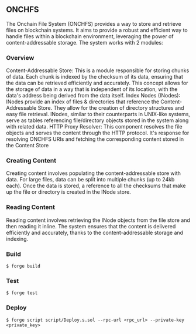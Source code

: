 ## ONCHFS

The Onchain File System (ONCHFS) provides a way to store and retrieve files on
blockchain systems. It aims to provide a robust and efficient way to handle files within a blockchain environment, leveraging the power of content-addressable storage. The system works with 2 modules:

### Overview

Content-Addressable Store: This is a module responsible for storing chunks of data. Each chunk is indexed by the checksum of its data, ensuring that the data can be retrieved efficiently and accurately. This concept allows for the storage of data in a way that is independent of its location, with the data's address being derived from the data itself.
Index Nodes (INodes): INodes provide an index of files & directories that reference the Content-Addressable Store. They allow for the creation of directory structures and easy file retrieval. INodes, similar to their counterparts in UNIX-like systems, serve as tables referencing file/directory objects stored in the system along with related data.
HTTP Proxy Resolver: This component resolves the file objects and serves the content through the HTTP protocol. It's response for resolving ONCHFS URIs and fetching the corresponding content stored in the Content Store

### Creating Content

Creating content involves populating the content-addressable store with data. For large files, data can be split into multiple chunks (up to 24kb each). Once the data is stored, a reference to all the checksums that make up the file or directory is created in the INode store.

### Reading Content

Reading content involves retrieving the INode objects from the file store and then reading it inline. The system ensures that the content is delivered efficiently and accurately, thanks to the content-addressable storage and indexing.

### Build

```shell
$ forge build
```

### Test

```shell
$ forge test
```

### Deploy

```shell
$ forge script script/Deploy.s.sol --rpc-url <rpc_url> --private-key <private_key>
```
